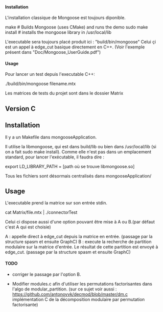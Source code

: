 #### Installation

L'installation classique de Mongoose est toujours diponible.

make         # Builds Mongoose (uses CMake) and runs the demo
sudo make install    # installs the mongoose library in /usr/local/lib

L'executable sera toujours placé produit ici : "build/bin/mongoose"
Celui çi est un appel à edge_cut basique directement en C++. (Voir l'exemple présent dans "Doc/Mongoose_UserGuide.pdf")


#### Usage

Pour lancer un test depuis l'executable C++:

./build/bin/mongoose filename.mtx

Les matrices de tests du projet sont dans le dossier Matrix


## Version C
## Installation

Il y a un Makefile dans mongooseApplication.

Il utilise la libmongoose, qui est dans build/lib ou bien dans /usr/local/lib (si on a fait sudo make install). Comme elle n'est pas dans un emplacement standard, pour lancer l'exécutable, il faudra dire :

export LD_LIBRARY_PATH = [path où se trouve libmongoose.so]

Tous les fichiers sont désormais centralisés dans mongooseApplication/

## Usage

L'executable prend la matrice sur son entrée stdin.

cat Matrix/file.mtx | ./connectorTest

Celui ci dispose aussi d'une option pouvant être mise à A ou B.(par défaut c'est A qui est choisie)

A : appelle direct à edge_cut depuis la matrice en entrée. (passage par la structure spasm et ensuite GraphC)
B : execute la recherche de partition modulaire sur la matrice d'entrée. Le résultat de cette partition est envoyé à edge_cut. (passage par la structure spasm et ensuite GraphC)


#### TODO

- corriger le passage par l'option B.

- Modifier modules.c afin d'utiliser les permutations factorisantes dans l'algo de modular_partition. (sur ce sujet voir aussi : https://github.com/antonovvk/decmod/blob/master/dm.c implémentation C de la décomposition modulaire par permutation factorisante)
